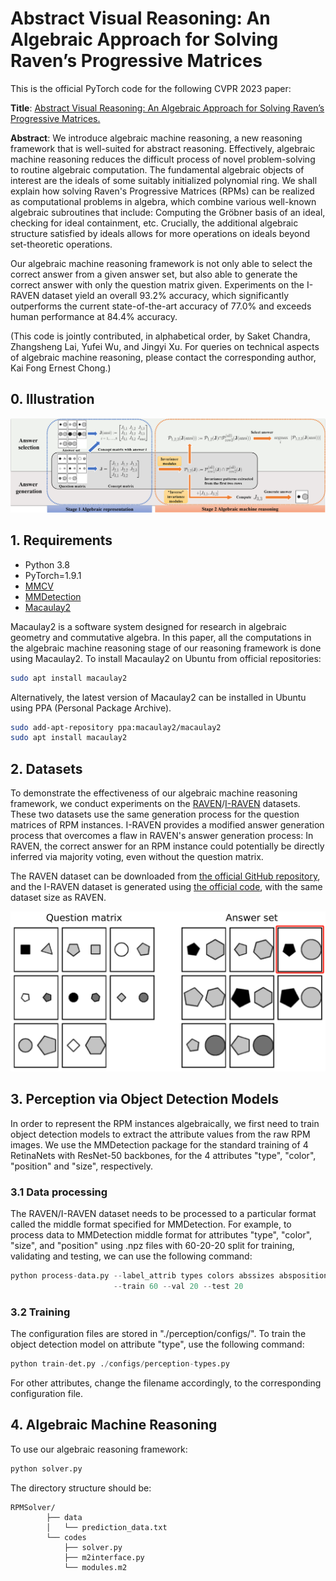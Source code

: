 # Abstract Visual Reasoning: An Algebraic Approach for Solving Raven’s Progressive Matrices #

This is the official PyTorch code for the following CVPR 2023 paper:

**Title**: [Abstract Visual Reasoning: An Algebraic Approach for Solving Raven’s Progressive Matrices.](https://arxiv.org/abs/2303.11730)

**Abstract**: We introduce algebraic machine reasoning, a new reasoning framework that is well-suited for abstract reasoning. Effectively, algebraic machine reasoning reduces the difficult process of novel problem-solving to routine algebraic computation. The fundamental algebraic objects of interest are the ideals of some suitably initialized polynomial ring. We shall explain how solving Raven's Progressive Matrices (RPMs) can be realized as computational problems in algebra, which combine various well-known algebraic subroutines that include: Computing the Gröbner basis of an ideal, checking for ideal containment, etc. Crucially, the additional algebraic structure satisfied by ideals allows for more operations on ideals beyond set-theoretic operations.

Our algebraic machine reasoning framework is not only able to select the correct answer from a given answer set, but also able to generate the correct answer with only the question matrix given. Experiments on the I-RAVEN dataset yield an overall 93.2% accuracy, which significantly outperforms the current state-of-the-art accuracy of 77.0% and exceeds human performance at 84.4% accuracy.

(This code is jointly contributed, in alphabetical order, by Saket Chandra, Zhangsheng Lai, Yufei Wu, and Jingyi Xu. For queries on technical aspects of algebraic machine reasoning, please contact the corresponding author, Kai Fong Ernest Chong.)



## 0. Illustration

![](figure/flowchart3.png)

## 1. Requirements

- Python 3.8
- PyTorch=1.9.1
- [MMCV](https://github.com/open-mmlab/mmcv)
- [MMDetection](https://github.com/open-mmlab/mmdetection)
- [Macaulay2](http://www2.macaulay2.com/Macaulay2/)

Macaulay2 is a software system designed for research in algebraic geometry and commutative algebra. In this paper, all the computations in the algebraic machine reasoning stage of our reasoning framework is done using Macaulay2. To install Macaulay2 on Ubuntu from official repositories:

```bash
sudo apt install macaulay2
```

Alternatively, the latest version of Macaulay2 can be installed in Ubuntu using PPA (Personal Package Archive).

```bash
sudo add-apt-repository ppa:macaulay2/macaulay2 
sudo apt install macaulay2
```




## 2. Datasets 

To demonstrate the effectiveness of our algebraic machine reasoning framework, we conduct experiments on the [RAVEN](https://github.com/WellyZhang/RAVEN)/[I-RAVEN](https://github.com/husheng12345/SRAN) datasets. These two datasets use the same generation process for the question matrices of RPM instances. I-RAVEN provides a modified answer generation process that overcomes a flaw in RAVEN's answer generation process: In RAVEN, the correct answer for an RPM instance could potentially be directly inferred via majority voting, even without the question matrix. 

The RAVEN dataset can be downloaded from [the official GitHub repository](https://github.com/WellyZhang/RAVEN), and the I-RAVEN dataset is generated using [the official code](https://github.com/husheng12345/SRAN), with the same dataset size as RAVEN.

<img src="figure/iraven_example.png" style="zoom:60%;" />




## 3. Perception via Object Detection Models

In order to represent the RPM instances algebraically, we first need to train object detection models to extract the attribute values from the raw RPM images. We use the MMDetection package for the standard training of 4 RetinaNets with ResNet-50 backbones, for the 4 attributes "type", "color", "position" and "size", respectively.

### 3.1 Data processing
The RAVEN/I-RAVEN dataset needs to be processed to a particular format called the middle format specified for MMDetection. For example, to process data to MMDetection middle format for attributes "type", "color", "size", and "position" using .npz files with 60-20-20 split for training, validating and testing, we can use the following command:
```python
python process-data.py --label_attrib types colors abssizes abspositions 
                       --train 60 --val 20 --test 20
```

### 3.2 Training

The configuration files are stored in "./perception/configs/". To train the object detection model on attribute "type", use the following command:

```python
python train-det.py ./configs/perception-types.py
```

For other attributes, change the filename accordingly, to the corresponding configuration file.



## 4. Algebraic Machine Reasoning

To use our algebraic reasoning framework:

```python
python solver.py 
```

The directory structure should be:

```
RPMSolver/
        ├── data
        │   └── prediction_data.txt 
        └── codes
            ├── solver.py
            ├── m2interface.py
            └── modules.m2
```

